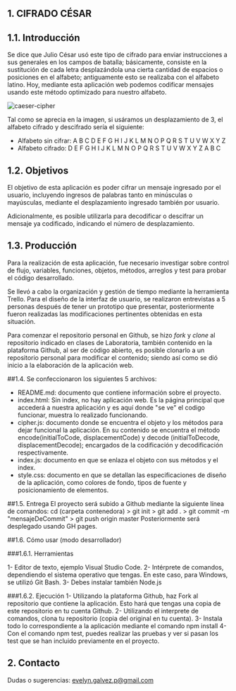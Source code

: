 ## 1. CIFRADO CÉSAR


## 1.1. Introducción

Se dice que Julio César usó este tipo de cifrado para enviar instrucciones a sus
generales en los campos de batalla; básicamente, consiste en la sustitución de cada 
letra desplazándola una cierta cantidad de espacios o posiciones en el alfabeto; 
antiguamente esto se realizaba con el alfabeto latino. Hoy, mediante esta aplicación web 
podemos codificar mensajes usando este método optimizado para nuestro alfabeto.

![caeser-cipher](http://quhist.com/wp-content/uploads/2012/07/Captura-de-pantalla-2012-07-25-a-las-21.12.22.png)

Tal como se aprecia en la imagen, si usáramos un desplazamiento de 3, el alfabeto cifrado
y descifrado sería el siguiente:
* Alfabeto sin cifrar: A B C D E F G H I J K L M N O P Q R S T U V W X Y Z
* Alfabeto cifrado: D E F G H I J K L M N O P Q R S T U V W X Y Z A B C


## 1.2. Objetivos

El objetivo de esta aplicación es poder cifrar un mensaje ingresado por el usuario,
incluyendo ingresos de palabras tanto en minúsculas o mayúsculas, mediante el 
desplazamiento ingresado también por usuario. 

Adicionalmente, es posible utilizarla para decodificar o descifrar un mensaje ya 
codificado, indicando el número de desplazamiento.  


## 1.3. Producción

Para la realización de esta aplicación, fue necesario investigar sobre control de flujo,
variables, funciones, objetos, métodos, arreglos y test para probar el código 
desarrollado.

Se llevó a cabo la organización y gestión de tiempo mediante la herramienta Trello.
Para el diseño de la interfaz de usuario, se realizaron entrevistas a 5 personas
después de tener un prototipo que presentar, posteriormente fueron realizadas las 
modificaciones pertinentes obtenidas en esta situación.   

Para comenzar el repositorio personal en Github, se hizo _fork_ y _clone_ al 
repositorio indicado en clases de Laboratoria, también contenido en la plataforma
Github, al ser de código abierto, es posible clonarlo a un repositorio personal
para modificar el contenido; siendo así como se dió inicio a la elaboración de la 
aplicación web.


##1.4. Se confeccionaron los siguientes 5 archivos:

* README.md: documento que contiene información sobre el proyecto.
* index.html: Sin index, no hay aplicación web. Es la página principal que
accederá a nuestra aplicación y es aquí donde "se ve" el codigo funcionar, muestra
lo realizado funcionando.
* cipher.js: documento donde se encuentra el objeto y los métodos para dejar funcional
la aplicación. En su contenido se encuentra el método encode(initialToCode, displacementCode) 
y decode (initialToDecode, displacementDecode); encargados de la codificación y 
decodificación respectivamente.
* index.js: documento en que se enlaza el objeto con sus métodos y el index.
* style.css: documento en que se detallan las especificaciones de diseño de la aplicación,
como colores de fondo, tipos de fuente y posicionamiento de elementos.


##1.5. Entrega
El proyecto será subido a Github mediante la siguiente línea de comandos:
cd (carpeta contenedora) > git init > git add . > git commit -m "mensajeDeCommit" > git push origin master 
Posteriormente será desplegado usando GH pages.


##1.6. Cómo usar (modo desarrollador)

###1.6.1. Herramientas

1- Editor de texto, ejemplo Visual Studio Code.
2- Intérprete de comandos, dependiendo el sistema operativo que tengas. En este caso, para Windows, 
se utilizó Git Bash.
3- Debes instalar también Node.js

###1.6.2. Ejecución
1- Utilizando la plataforma Github, haz Fork al repositorio que contiene la aplicación. Esto hará
que tengas una copia de este repositorio en tu cuenta Github. 
2- Utilizando el interprete de comandos, clona tu repositorio (copia del original en tu cuenta).
3- Instala todo lo correspondiente a la aplicación mediante el comando npm install
4- Con el comando npm test, puedes realizar las pruebas y ver si pasan los test que se han incluido 
previamente en el proyecto.


## 2. Contacto
Dudas o sugerencias: evelyn.galvez.p@gmail.com
